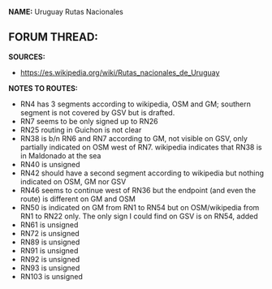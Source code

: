 ﻿**NAME:**
Uruguay Rutas Nacionales

**FORUM THREAD:**
- 


**SOURCES:**
- https://es.wikipedia.org/wiki/Rutas_nacionales_de_Uruguay


**NOTES TO ROUTES:**
- RN4 has 3 segments according to wikipedia, OSM and GM; southern segment is not covered by GSV but is drafted.
- RN7 seems to be only signed up to RN26
- RN25 routing in Guichon is not clear
- RN38 is b/n RN6 and RN7 according to GM, not visible on GSV, only partially indicated on OSM west of RN7. wikipedia indicates that RN38 is in Maldonado at the sea
- RN40 is unsigned
- RN42 should have a second segment according to wikipedia but nothing indicated on OSM, GM nor GSV
- RN46 seems to continue west of RN36 but the endpoint (and even the route) is different on GM and OSM
- RN50 is indicated on GM from RN1 to RN54 but on OSM/wikipedia from RN1 to RN22 only. The only sign I could find on GSV is on RN54, added
- RN61 is unsigned
- RN72 is unsigned
- RN89 is unsigned
- RN91 is unsigned
- RN92 is unsigned
- RN93 is unsigned
- RN103 is unsigned
